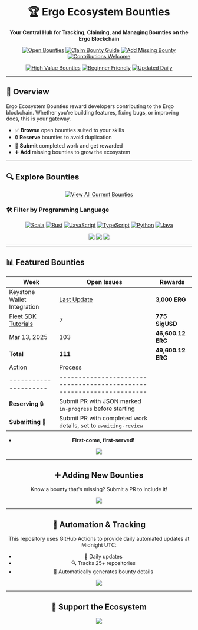 <div align="center">
  <h1>🏆 Ergo Ecosystem Bounties</h1>
  <p><strong>Your Central Hub for Tracking, Claiming, and Managing Bounties on the Ergo Blockchain</strong></p>

  <p>
    <a href="/bounties/all.md"><img src="https://img.shields.io/badge/Open%20Bounties-103%2B-brightgreen" alt="Open Bounties"></a>
    <a href="/docs/submission-guide.md"><img src="https://img.shields.io/badge/📖%20Claim%20Guide-blue" alt="Claim Bounty Guide"></a>
    <a href="/docs/add-missing-bounty-guide.md"><img src="https://img.shields.io/badge/➕%20Add%20Bounty-blue" alt="Add Missing Bounty"></a>
    <a href="CONTRIBUTING.md"><img src="https://img.shields.io/badge/🤝%20Contribute-orange" alt="Contributions Welcome"></a>
  </p>

  <p>
    <a href="/bounties/all.md"><img src="https://img.shields.io/badge/🌟%20High%20Value-11%2B%20Over%201000%20ERG-gold" alt="High Value Bounties"></a>
    <a href="/bounties/all.md"><img src="https://img.shields.io/badge/🚀%20Beginner%20Friendly-0%2B%20Bounties-success" alt="Beginner Friendly"></a>
    <a href="/bounties/all.md"><img src="https://img.shields.io/badge/📅%20Updated%20Daily-informational" alt="Updated Daily"></a>
  </p>
</div>

---

## 🌟 Overview

Ergo Ecosystem Bounties reward developers contributing to the Ergo blockchain. Whether you're building features, fixing bugs, or improving docs, this is your gateway.

- ✅ **Browse** open bounties suited to your skills
- 🔒 **Reserve** bounties to avoid duplication
- 🚩 **Submit** completed work and get rewarded
- ➕ **Add** missing bounties to grow the ecosystem

---

## 🔍 Explore Bounties

<div align="center">
  <a href="/bounties/all.md"><img src="https://img.shields.io/badge/📌%20View%20All%20Bounties-→-success?style=for-the-badge" alt="View All Current Bounties"></a>
</div>

### 🛠️ Filter by Programming Language

<div align="center">
  <a href="/bounties/by_language/scala.md"><img src="https://img.shields.io/badge/Scala-70%20Bounties-DC322F" alt="Scala"></a>
  <a href="/bounties/by_language/rust.md"><img src="https://img.shields.io/badge/Rust-23%20Bounties-B7410E" alt="Rust"></a>
  <a href="/bounties/by_language/javascript.md"><img src="https://img.shields.io/badge/JavaScript-15%20Bounties-F7DF1E" alt="JavaScript"></a>
  <a href="/bounties/by_language/typescript.md"><img src="https://img.shields.io/badge/TypeScript-6%20Bounties-3178C6" alt="TypeScript"></a>
  <a href="/bounties/by_language/python.md"><img src="https://img.shields.io/badge/Python-5%20Bounties-3776AB" alt="Python"></a>
  <a href="/bounties/by_language/java.md"><img src="https://img.shields.io/badge/Java-1%20Bounties-007396" alt="Java"></a>

  <div style="margin-top:15px;">
    <a href="/bounties/by_language/"><img src="https://img.shields.io/badge/🌐%20All%20Languages-purple?style=for-the-badge"></a>
    <a href="/bounties/all.md#summary"><img src="https://img.shields.io/badge/📚%20By%20Project-orange?style=for-the-badge"></a>
    <a href="/bounties/all.md#detailed-bounties"><img src="https://img.shields.io/badge/🔥%20Featured%20Opportunities-yellow?style=for-the-badge"></a>
  </div>
</div>

---

## 📊 Featured Bounties

<div align="center">

| Week                        | Open Issues | Rewards         |
|-----------------------------|-------------|-----------------|
| Keystone Wallet Integration | [Last Update](https://discord.com/channels/668903786361651200/669989266478202917/1344310506277830697) | **3,000 ERG**   |
| [Fleet SDK Tutorials](https://github.com/fleet-sdk/docs/issues/8) | 7           | **775 SigUSD**  |
| Mar 13, 2025                | 103         | **46,600.12 ERG**|
| **Total**                   | **111**     | **49,600.12 ERG**|
| Action              | Process                                                             |
|---------------------|---------------------------------------------------------------------|
| **Reserving** 🔒    | Submit PR with JSON marked `in-progress` before starting            |
| **Submitting** 🚀   | Submit PR with completed work details, set to `awaiting-review`     |

- **First-come, first-served!**

<div align="center">
  <a href="/docs/submission-guide.md"><img src="https://img.shields.io/badge/📝%20How%20to%20Claim%20-→-blue?style=for-the-badge"></a>
</div>

---

## ➕ Adding New Bounties

Know a bounty that's missing? Submit a PR to include it!

<div align="center">
  <a href="/docs/add-missing-bounty-guide.md"><img src="https://img.shields.io/badge/📢%20Add%20Bounty%20Guide-→-blue?style=for-the-badge"></a>
</div>

---

## 🤖 Automation & Tracking

This repository uses GitHub Actions to provide daily automated updates at Midnight UTC:

- 📅 Daily updates
- 🔍 Tracks 25+ repositories
- 💬 Automatically generates bounty details

<div align="center">
  <a href="/docs/how-it-works.md"><img src="https://img.shields.io/badge/🔧%20Learn%20How%20It%20Works-→-blue?style=for-the-badge"></a>
</div>

---

## 💖 Support the Ecosystem

<div align="center">
  <a href="/docs/how-it-works.md"><img src="https://img.shields.io/badge/💎%20Donate%20to%20Support%20Bounties-→-ff69b4?style=for-the-badge"></a>
</div>

